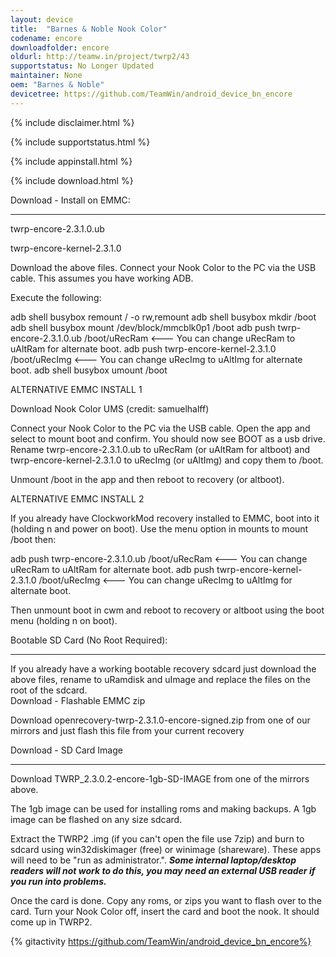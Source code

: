 ```yaml
---
layout: device
title:  "Barnes & Noble Nook Color"
codename: encore
downloadfolder: encore
oldurl: http://teamw.in/project/twrp2/43
supportstatus: No Longer Updated
maintainer: None
oem: "Barnes & Noble"
devicetree: https://github.com/TeamWin/android_device_bn_encore
---
```


{% include disclaimer.html %}

{% include supportstatus.html %}

{% include appinstall.html %}

{% include download.html %}

<div class='page-heading'>Download - Install on EMMC:</div>
<hr />
<p class="text">twrp-encore-2.3.1.0.ub</p>
<p class="text">twrp-encore-kernel-2.3.1.0</p>

Download the above files.  Connect your Nook Color to the PC via the USB cable.  This assumes you have working ADB.

Execute the following:

adb shell busybox remount / -o rw,remount
adb shell busybox mkdir /boot
adb shell busybox mount /dev/block/mmcblk0p1 /boot
adb push twrp-encore-2.3.1.0.ub /boot/uRecRam      <---  You can change uRecRam to uAltRam for alternate boot.
adb push twrp-encore-kernel-2.3.1.0 /boot/uRecImg           <---  You can change uRecImg to uAltImg for alternate boot. 
adb shell busybox umount /boot


ALTERNATIVE EMMC INSTALL 1

Download Nook Color UMS (credit: samuelhalff)

Connect your Nook Color to the PC via the USB cable.  Open the app and select to mount boot and confirm. You should now see BOOT as a usb drive. Rename twrp-encore-2.3.1.0.ub to uRecRam (or uAltRam for altboot) and   twrp-encore-kernel-2.3.1.0 to uRecImg (or uAltImg) and copy them to /boot.

Unmount /boot in the app and then reboot to recovery (or altboot).


ALTERNATIVE EMMC INSTALL 2

If you already have ClockworkMod recovery installed to EMMC, boot into it (holding n and power on boot). Use the menu option in mounts to mount /boot then:

adb push twrp-encore-2.3.1.0.ub /boot/uRecRam      <---  You can change uRecRam to uAltRam for alternate boot.
adb push twrp-encore-kernel-2.3.1.0 /boot/uRecImg           <---  You can change uRecImg to uAltImg for alternate boot. 

Then unmount boot in cwm and reboot to recovery or altboot using the boot menu (holding n on boot).

<div class='page-heading'>Bootable SD Card (No Root Required):</div>
<hr />
If you already have a working bootable recovery sdcard just download the above files, rename to uRamdisk and uImage and replace the files on the root of the sdcard. 

<div class='page-heading'>Download - Flashable EMMC zip</div>

<p class="text">Download openrecovery-twrp-2.3.1.0-encore-signed.zip from one of our mirrors and just flash this file from your current recovery</p>

<div class='page-heading'>Download - SD Card Image</div>
<hr />

<p class="text">Download TWRP_2.3.0.2-encore-1gb-SD-IMAGE from one of the mirrors above.</p>

The 1gb image can be used for installing roms and making backups. A 1gb image can be flashed on any size sdcard.

Extract the TWRP2 .img (if you can't open the file use 7zip) and burn to sdcard using win32diskimager (free) or winimage (shareware). These apps will need to be "run as administrator.". ***Some internal laptop/desktop readers will not work to do this, you may need an external USB reader if you run into problems.***

Once the card is done.  Copy any roms, or zips you want to flash over to the card.   Turn your Nook Color off, insert the card and boot the nook.  It should come up in TWRP2.

{% gitactivity  https://github.com/TeamWin/android_device_bn_encore%}
